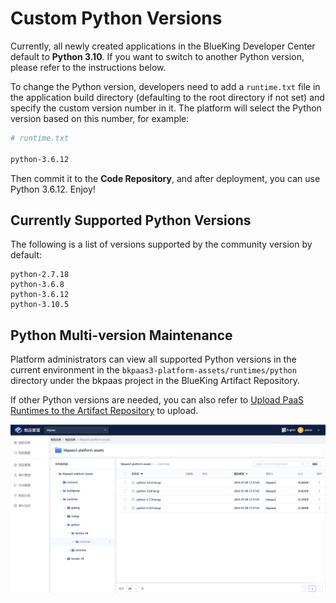 # Custom Python Versions

Currently, all newly created applications in the BlueKing Developer Center default to **Python 3.10**. If you want to switch to another Python version, please refer to the instructions below.

To change the Python version, developers need to add a `runtime.txt` file in the application build directory (defaulting to the root directory if not set) and specify the custom version number in it. The platform will select the Python version based on this number, for example:

```bash
# runtime.txt

python-3.6.12
```

Then commit it to the **Code Repository**, and after deployment, you can use Python 3.6.12. Enjoy!

## Currently Supported Python Versions

The following is a list of versions supported by the community version by default:

```
python-2.7.18
python-3.6.8
python-3.6.12
python-3.10.5
```

## Python Multi-version Maintenance

Platform administrators can view all supported Python versions in the current environment in the `bkpaas3-platform-assets/runtimes/python` directory under the bkpaas project in the BlueKing Artifact Repository.

If other Python versions are needed, you can also refer to [Upload PaaS Runtimes to the Artifact Repository](https://bk.tencent.com/docs/markdown/ZH/DeploymentGuides/7.1/paas-upload-runtimes.md) to upload.

![View Available Python Versions](../../assets/images/available_python_versions.png)